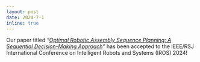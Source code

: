 ```yaml
---
layout: post
date: 2024-7-1
inline: true
---
```


Our paper titled _“<a href="https://arxiv.org/abs/2310.17115">Optimal Robotic Assembly Sequence Planning: A Sequential Decision-Making Approach</a>”_ has been accepted to the IEEE/RSJ International Conference on Intelligent Robots and Systems (IROS) 2024!
